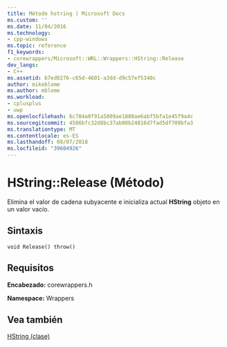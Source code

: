 ```yaml
---
title: Método hstring | Microsoft Docs
ms.custom: ''
ms.date: 11/04/2016
ms.technology:
- cpp-windows
ms.topic: reference
f1_keywords:
- corewrappers/Microsoft::WRL::Wrappers::HString::Release
dev_langs:
- C++
ms.assetid: b7ed0276-c65d-4601-a3dd-d9c57ef5340c
author: mikeblome
ms.author: mblome
ms.workload:
- cplusplus
- uwp
ms.openlocfilehash: 6c784a0f91a5809ae1880ae6abf5bfa1e45f9a4c
ms.sourcegitcommit: 4586bfc32d8bc37ab08b24816d7fad5df709bfa3
ms.translationtype: MT
ms.contentlocale: es-ES
ms.lasthandoff: 08/07/2018
ms.locfileid: "39604926"
---
```

# <a name="hstringrelease-method"></a>HString::Release (Método)
Elimina el valor de cadena subyacente e inicializa actual **HString** objeto en un valor vacío.  
  
## <a name="syntax"></a>Sintaxis  
  
```  
void Release() throw()  
```  
  
## <a name="requirements"></a>Requisitos  
 **Encabezado:** corewrappers.h  
  
 **Namespace:** Wrappers  
  
## <a name="see-also"></a>Vea también  
 [HString (clase)](../windows/hstring-class.md)